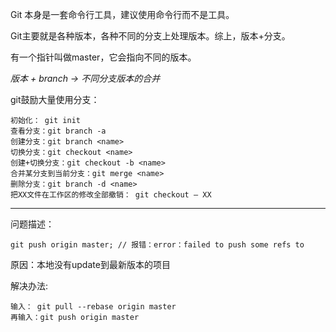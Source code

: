 Git 本身是一套命令行工具，建议使用命令行而不是工具。

Git主要就是各种版本，各种不同的分支上处理版本。综上，版本+分支。

有一个指针叫做master，它会指向不同的版本。

*版本 + branch  -> 不同分支版本的合并*

git鼓励大量使用分支：
```
初始化： git init
查看分支：git branch -a
创建分支：git branch <name>
切换分支：git checkout <name>
创建+切换分支：git checkout -b <name>
合并某分支到当前分支：git merge <name>
删除分支：git branch -d <name>
把XX文件在工作区的修改全部撤销： git checkout — XX
```

<hr/>
问题描述：   

```
git push origin master; // 报错：error：failed to push some refs to
```

原因：本地没有update到最新版本的项目   

解决办法:
```
输入： git pull --rebase origin master
再输入：git push origin master
```
